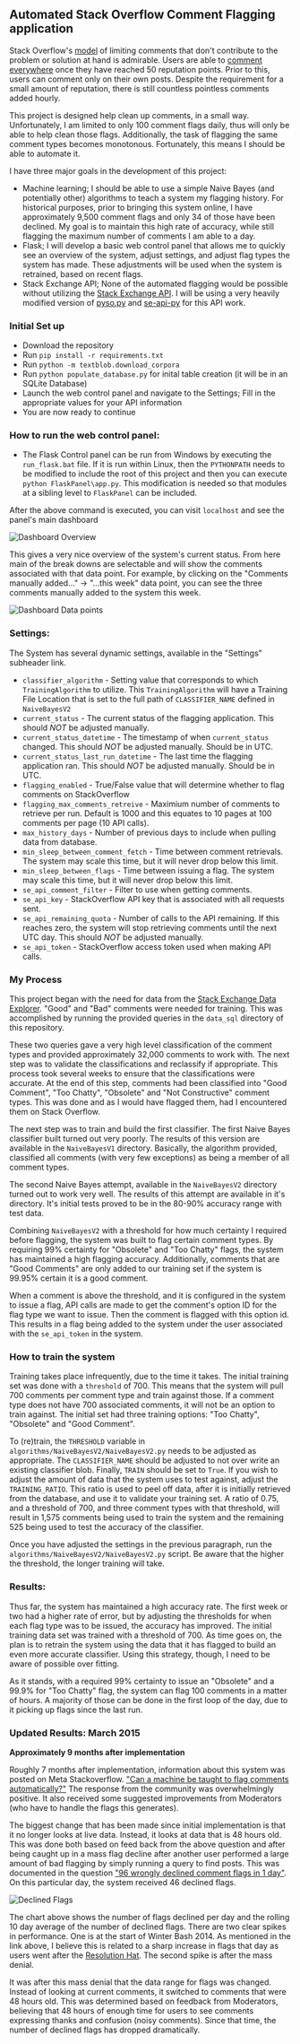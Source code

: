 ## Automated Stack Overflow Comment Flagging application

Stack Overflow's [model](http://stackoverflow.com/help/flagging) of limiting comments that don't contribute to the problem 
or solution at hand is admirable. Users are able to [comment everywhere](http://stackoverflow.com/help/privileges/comment) 
once they have reached 50 reputation points. Prior to this, users can comment only on their own posts. Despite the requirement 
for a small amount of reputation, there is still countless pointless comments added hourly.

This project is designed help clean up comments, in a small way. Unfortunately, I am limited to only 100 comment flags daily,
thus will only be able to help clean those flags. Additionally, the task of flagging the same comment types becomes
monotonous. Fortunately, this means I should be able to automate it.

I have three major goals in the development of this project:

 - Machine learning; I should be able to use a simple Naive Bayes (and potentially other) algorithms to teach a system
 my flagging history. For historical purposes, prior to bringing this system online, I have approximately 9,500 comment
 flags and only 34 of those have been declined. My goal is to maintain this high rate of accuracy, while still flagging
 the maximum number of comments I am able to a day.
 - Flask; I will develop a basic web control panel that allows me to quickly see an overview of the system, adjust settings,
 and adjust flag types the system has made. These adjustments will be used when the system is retrained, based on recent
 flags.
 - Stack Exchange API; None of the automated flagging would be possible without utilizing the [Stack Exchange API](http://api.stackexchange.com/).
 I will be using a very heavily modified version of [pyso.py](http://stackapps.com/questions/1722/pyso-py-python-stack-overflow-library) and 
 [se-api-py](http://stackapps.com/questions/3881/se-api-py-a-lightwight-python-wrapper-for-se-api) for this API work. 
 
### Initial Set up
 
 - Download the repository
 - Run `pip install -r requirements.txt`
 - Run `python -m textblob.download_corpora`
 - Run `python populate_database.py` for inital table creation (it will be in an SQLite Database)
 - Launch the web control panel and navigate to the Settings; Fill in the appropriate values for your API information
 - You are now ready to continue


### How to run the web control panel:

 - The Flask Control panel can be run from Windows by executing the `run_flask.bat` file. If it is run within Linux, then the 
 `PYTHONPATH` needs to be modified to include the root of this project and then you can execute `python FlaskPanel\app.py`. 
 This modification is needed so that modules at a sibling level to `FlaskPanel` can be included.
 
After the above command is executed, you can visit `localhost` and see the panel's main dashboard

![Dashboard Overview](images/dashboard-overview.png)

This gives a very nice overview of the system's current status. From here main of the break downs are selectable and will
show the comments associated with that data point. For example, by clicking on the "Comments manually added..." -> "...this week"
data point, you can see the three comments manually added to the system this week. 

![Dashboard Data points](images/dashboard-dataexample.png)


### Settings:

The System has several dynamic settings, available in the "Settings" subheader link.

 - `classifier_algorithm` - Setting value that corresponds to which `TrainingAlgorithm` to utilize. This `TrainingAlgorithm` will
 have a Training File Location that is set to the full path of `CLASSIFIER_NAME` defined in `NaiveBayesV2`
 - `current_status` - The current status of the flagging application. This should *NOT* be adjusted manually.
 - `current_status_datetime` - The timestamp of when `current_status` changed. This should *NOT* be adjusted manually. Should be in UTC.
 - `current_status_last_run_datetime` - The last time the flagging application ran. This should *NOT* be adjusted manually. Should be in UTC.
 - `flagging_enabled` - True/False value that will determine whether to flag comments on StackOverflow
 - `flagging_max_comments_retreive` - Maximium number of comments to retrieve per run. Default is 1000 and this equates to 10 pages at 100 comments per page (10 API calls).
 - `max_history_days` - Number of previous days to include when pulling data from database.
 - `min_sleep_between_comment_fetch` - Time between comment retrievals. The system may scale this time, but it will never drop below this limit.
 - `min_sleep_between_flags` - Time between issuing a flag. The system may scale this time, but it will never drop below this limit.
 - `se_api_comment_filter` - Filter to use when getting comments.
 - `se_api_key` - StackOverflow API key that is associated with all requests sent.
 - `se_api_remaining_quota` - Number of calls to the API remaining. If this reaches zero, the system will stop retrieving comments until the next UTC day. This should *NOT* be adjusted manually.
 - `se_api_token` - StackOverflow access token used when making API calls.
 
 
### My Process

This project began with the need for data from the [Stack Exchange Data Explorer](http://data.stackexchange.com/). "Good" and "Bad"
comments were needed for training. This was accomplished by running the provided queries in the `data_sql` directory of 
this repository. 

These two queries gave a very high level classification of the comment types and provided approximately 32,000 comments to work
with. The next step was to validate the classifications and reclassify if appropriate. This process took several weeks to ensure
that the classifications were accurate. At the end of this step, comments had been classified into "Good Comment", 
"Too Chatty", "Obsolete" and "Not Constructive" comment types. This was done and as I would have flagged them, had I encountered
them on Stack Overflow. 

The next step was to train and build the first classifier. The first Naive Bayes classifier built turned out very poorly. The results
of this version are available in the `NaiveBayesV1` directory. Basically, the algorithm provided, classified all comments (with
very few exceptions) as being a member of all comment types.

The second Naive Bayes attempt, available in the `NaiveBayesV2` directory turned out to work very well. The results of this attempt
are available in it's directory. It's initial tests proved to be in the 80-90% accuracy range with test data. 

Combining `NaiveBayesV2` with a threshold for how much certainty I required before flagging, the system was built to flag
certain comment types. By requiring 99% certainty for "Obsolete" and "Too Chatty" flags, the system has maintained a high
flagging accuracy. Additionally, comments that are "Good Comments" are only added to our training set if the system is 99.95% 
certain it is a good comment.

When a comment is above the threshold, and it is configured in the system to issue a flag, API calls are made to get the comment's
option ID for the flag type we want to issue. Then the comment is flagged with this option id. This results in a flag being added
to the system under the user associated with the `se_api_token` in the system.

### How to train the system

Training takes place infrequently, due to the time it takes. The initial training set was done with a `threshold` of 700. 
This means that the system will pull 700 comments per comment type and train against those. If a comment type does not have
700 associated comments, it will not be an option to train against. The initial set had three training options: "Too Chatty",
"Obsolete" and "Good Comment". 

To (re)train, the `THRESHOLD` variable in `algorithms/NaiveBayesV2/NaiveBayesV2.py` needs to be adjusted as appropriate. The 
`CLASSIFIER_NAME` should be adjusted to not over write an existing classifier blob. Finally, `TRAIN` should be set to `True`.
If you wish to adjust the amount of data that the system uses to test against, adjust the `TRAINING_RATIO`. This ratio 
is used to peel off data, after it is initially retrieved from the database, and use it to validate your training set. A 
ratio of 0.75, and a threshold of 700, and three comment types with that threshold, will result in 1,575 comments being used to 
train the system and the remaining 525 being used to test the accuracy of the classifier.

Once you have adjusted the settings in the previous paragraph, run the `algorithms/NaiveBayesV2/NaiveBayesV2.py` script.
Be aware that the higher the threshold, the longer training will take. 

 

 
### Results:

Thus far, the system has maintained a high accuracy rate. The first week or two had a higher rate of error, but by adjusting the thresholds 
for when each flag type was to be issued, the accuracy has improved. The initial training data set was trained with a threshold of 700. As time goes on,
the plan is to retrain the system using the data that it has flagged to build an even more accurate classifier. Using this strategy, though,
I need to be aware of possible over fitting. 

As it stands, with a required 99% certainty to issue an "Obsolete" and a 99.9% for "Too Chatty" flag, the system can flag 100 comments in a matter of 
hours. A majority of those can be done in the first loop of the day, due to it picking up flags since the last run.


### Updated Results: March 2015
**Approximately 9 months after implementation**

Roughly 7 months after implementation, information about this system was posted on Meta Stackoverflow. ["Can a machine be taught to flag comments automatically?"][1]
The response from the community was overwhelmingly positive. It also received some suggested improvements from Moderators (who have to handle the flags
this generates).

The biggest change that has been made since initial implementation is that it no longer looks at live data. Instead, it looks at data that is 48 hours old. This was done
both based on feed back from the above question and after being caught up in a mass flag decline after another user performed a large amount of bad flagging by simply running
a query to find posts. This was documented in the question ["96 wrongly declined comment flags in 1 day"][2]. On this particular day, the system received 46 declined flags.

![Declined Flags](images/chart1.png)

The chart above shows the number of flags declined per day and the rolling 10 day average of the number of declined flags. There are two clear spikes in
performance. One is at the start of Winter Bash 2014. As mentioned in the link above, I believe this is related to a sharp increase in flags that day as 
users went after the [Resolution Hat][3]. The second spike is after the mass denial.

It was after this mass denial that the data range for flags was changed. Instead of looking at current comments, it switched to comments that were 48 hours old. This was
determined based on feedback from Moderators, believing that 48 hours of enough time for users to see comments expressing thanks and confusion (noisy comments). Since that
time, the number of declined flags has dropped dramatically.


 [1]: http://meta.stackoverflow.com/q/280546/189134
 [2]: http://meta.stackoverflow.com/q/283030/189134
 [3]: http://winterbash2014.stackexchange.com/resolution